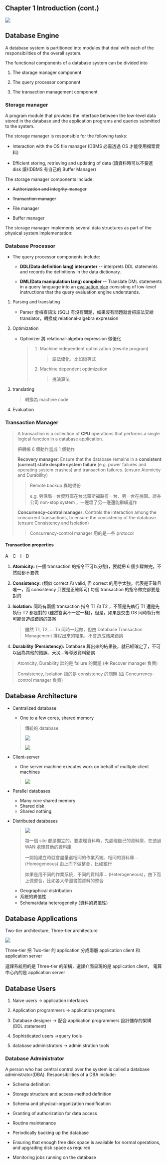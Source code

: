 ## Chapter 1 Introduction (cont.)

![](./src/1-8.png)

## Database Engine

A database system is partitioned into modules that deal with each of the responsibilities of the overall system.

The functional components of a database system can be divided into

1. The storage manager component

2. The query processor component

3. The transaction management component

### Storage manager

A program module that provides the interface between the low-level data stored in the database and the application programs and queries submitted to the system.

The storage manager is responsible for the following tasks:

+ Interaction with the OS file manager (DBMS 必需透過 OS 才能使用檔案資料)

+ Efficient storing, retrieving and updating of data (讀資料時可以不要進 disk 讀)(DBMS 有自己的 Buffer Manager)

The storage manager components include:

+ ~~Authorization and integrity manager~~

+ ~~Transaction manager~~

+ File manager

+ Buffer manager

The storage manager implements several data structures as part of the physical system implementation:

### Database Processor

+ The query processor components include:
  
  + **DDL(Data definition lang) interpreter** -- interprets DDL statements and records the definitions in the data dictionary.
  
  + **DML(Data manipulation lang) compiler** -- Translate DML statements in a query language into an <u>evaluation plan</u> consisting of low-level instructions that the query evaluation engine understands.
1. Parsing and translating
   
   + Parser 會檢查語法 (SQL) 有沒有問題，如果沒有問題就會把語法交給 translator，轉換成 relational-algebra expression

2. Optimization
   
   + Optimizer 將 relational-algebra expression 做優化
     
     > 1. Machine independent optimization (rewrite program)
     >    
     >    > 語法優化，比如恆等式
     > 
     > 2. Machine dependent optimization
     >    
     >    > 挑演算法

3. translating
   
   > 轉換為 machine code

4. Evaluation

### Transaction Manager

> A transaction is a collection of **CPU** operations that performs a single logical function in a database application.
> 
> 把轉帳 6 個動作當成 1 個動作
> 
> **Recovery manager**: Ensure that the database remains in a **consistent (correct) state despite system failure** (e.g. power failures and operating system crashes) and transaction failures. (ensure Atomicity and Durability)
> 
> > Remote backup 異地備份
> > 
> > e.g. 勞保局一台資料庫在台北羅斯福路有一台，另一台在桃園。證券公司 non-stop system ，一邊壞了另一邊還能繼續運作
> 
> **Concurrency-control manager:** Controls the interaction among the concurrent transactions, to ensure the consistency of the database. (ensure Consistency and Isolation)
> 
> > Concurrency-control manager 用的是一些 protocol 

#### Transaction properties

A - C - I - D

1. **Atomicity:** (一個 transaction 的指令不可以分割)，要就把 6 個步驟做完，不然就都不要做

2. **Consistency:** (類似 correct 和 valid, 但 correct 的用字太強，代表是正確且唯一，而 consistency 只要是正確即可) 每個 transaction 的指令做完都要是對的

3. **Isolation:** 同時有兩個 transaction 指令 T1 和 T2 ，不管是先執行 T1 還是先執行 T2 都是對的 (雖然答案不一定一樣)，但是，如果是交由 OS 同時執行有可能會造成錯誤的答案
   
   > 雖然 T1, T2, ... Tn 同時一起做，但由 Database Transaction Management 排程出來的結果，不會造成結果錯誤

4. **Durability (Persistency):** Database 算出來的結果後，就已經確定了，不可以因為其他的錯誤、天災...等導致資料錯誤

> Atomicity, Durability 談的是 failure 的問題 (由 Recover manager 負責)
> 
> Consistency, Isolation 談的是 consistency 的問題 (由 Concurrency-control manager 負責)

## Database Architecture

+ Centralized database
  
  + One to a few cores, shared memory
  
  > 傳統的 database
  > 
  > ![](./src/1-9.png)
  > 
  > ![](./src/1-10.png)

+ Client-server
  
  + One server machine executes work on behalf of multiple client machines
  
  > ![](./src/1-11.png)

+ Parallel databases
  
  + Many core shared memory
  + Shared disk
  + Shared nothing

+ Distributed databases
  
  > ![](./src/1-12.png)
  > 
  > 每一個 site 都是獨立的，要處理資料時，先處理自己的資料庫，在透過 WAN 處理其他的資料庫
  > 
  > 一開始建立時就會盡量選相同的作業系統、相同的資料庫... (Homogeneous) 由上而下做整合，比如銀行
  > 
  > 如果是用不同的作業系統，不同的資料庫... (Heterogeneous)，由下而上做整合，比如各大學圖書館資料的整合
  
  + Geographical distribution
  + 系統的異值性
  + Schema/data heterogeneity (資料的異值性)

## Database Applications

Two-tier architecture, Three-tier architecture

![](./src/1-13.png)

Three-tier 把 Two-tier 的 application 分成兩層 application client 和 application server 

選課系統用的是 Three-tier 的架構，選課介面呈現的是 application client， 電算中心內的是 application server

## Database Users

1. Naive users → application interfaces

2. Application programmers → application programs

3. Database designer → 配合 application programmers 設計儲存的架構 (DDL statement)

4. Sophisticated users →query tools

5. database administrators → administration tools

### Database Administrator

A person who has central control over the system is called a database administrator(DBA). Responsibilities of a DBA include:

+ Schema definition

+ Storage structure and access-method definition

+ Schema and physical-organization modification

+ Granting of authorization for data access

+ Routine maintenance

+ Periodically backing up the database

+ Ensuring that enough free disk space is available for normal operations, and upgrading disk space as required

+ Monitoring jobs running on the database
